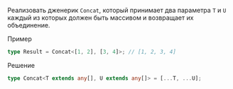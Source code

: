 Реализовать дженерик `Concat`, который принимает два параметра `T` и `U` каждый из которых должен быть массивом и возвращает их объединение.

Пример

```ts
type Result = Concat<[1, 2], [3, 4]>; // [1, 2, 3, 4]
```

Решение

```ts
type Concat<T extends any[], U extends any[]> = [...T, ...U];
```
